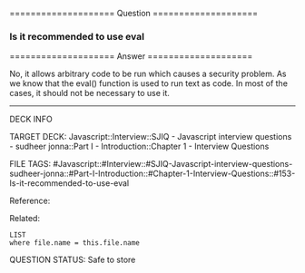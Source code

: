 ==================== Question ====================  

### Is it recommended to use eval  

==================== Answer ====================  

No, it allows arbitrary code to be run which causes a security problem. As we
know that the eval() function is used to run text as code. In most of the cases,
it should not be necessary to use it.

---

DECK INFO

TARGET DECK: Javascript::Interview::SJIQ - Javascript interview questions -
sudheer jonna::Part I - Introduction::Chapter 1 - Interview Questions

FILE TAGS:
#Javascript::#Interview::#SJIQ-Javascript-interview-questions-sudheer-jonna::#Part-I-Introduction::#Chapter-1-Interview-Questions::#153-Is-it-recommended-to-use-eval

Reference:

Related:

```dataview
LIST
where file.name = this.file.name
```

QUESTION STATUS: Safe to store
